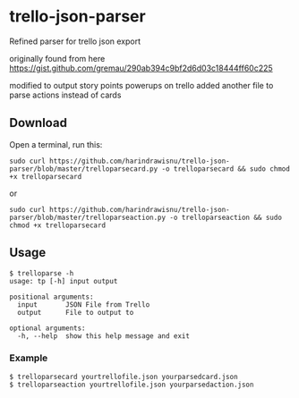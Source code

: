 # trello-json-parser
Refined parser for trello json export

originally found from here https://gist.github.com/gremau/290ab394c9bf2d6d03c18444ff60c225

modified to output story points powerups on trello
added another file to parse actions instead of cards

## Download
Open a terminal, run this:

    sudo curl https://github.com/harindrawisnu/trello-json-parser/blob/master/trelloparsecard.py -o trelloparsecard && sudo chmod +x trelloparsecard

or

    sudo curl https://github.com/harindrawisnu/trello-json-parser/blob/master/trelloparseaction.py -o trelloparseaction && sudo chmod +x trelloparsecard
    
## Usage
    $ trelloparse -h
    usage: tp [-h] input output

    positional arguments:
      input       JSON File from Trello
      output      File to output to

    optional arguments:
      -h, --help  show this help message and exit
### Example
    $ trelloparsecard yourtrellofile.json yourparsedcard.json
    $ trelloparseaction yourtrellofile.json yourparsedaction.json
